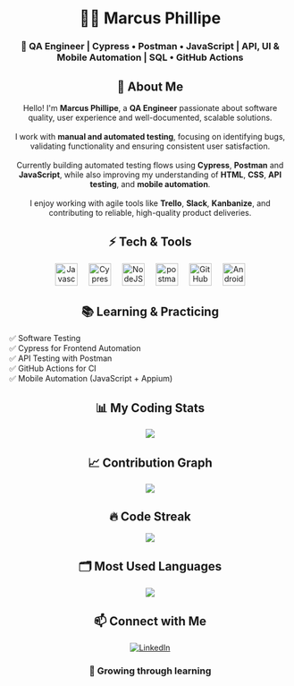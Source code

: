 # <div align="center"> 👨‍💻 Marcus Phillipe </div>

### <div align="center">🧪 QA Engineer | Cypress • Postman • JavaScript | API, UI & Mobile Automation | SQL • GitHub Actions </div>

## <div align="center">  🔎 About Me </div>

<div align="center">
Hello! I'm <strong>Marcus Phillipe</strong>, a <strong>QA Engineer</strong> passionate about software quality, user experience and well-documented, scalable solutions.
<br><br>
I work with <strong>manual and automated testing</strong>, focusing on identifying bugs, validating functionality and ensuring consistent user satisfaction.
<br><br>
Currently building automated testing flows using <strong>Cypress</strong>, <strong>Postman</strong> and <strong>JavaScript</strong>, while also improving my understanding of
<strong>HTML</strong>, <strong>CSS</strong>, <strong>API testing</strong>, and <strong>mobile automation</strong>.
<br><br>
I enjoy working with agile tools like <strong>Trello</strong>, <strong>Slack</strong>, <strong>Kanbanize</strong>, and contributing to reliable, high-quality product deliveries.
</div>

## <div align="center"> ⚡ Tech & Tools </div>

<div align="center">
  <img src="https://cdn.jsdelivr.net/gh/devicons/devicon@latest/icons/javascript/javascript-plain.svg" height="40" alt="Javascript"  />
  <img width="12" />
  <img src="https://cdn.jsdelivr.net/gh/devicons/devicon@latest/icons/cypressio/cypressio-original.svg" height="40" alt="Cypress" />
  <img width="12" />
  <img src="https://cdn.jsdelivr.net/gh/devicons/devicon@latest/icons/nodejs/nodejs-original.svg" height="40" alt="NodeJS"  />
  <img width="12" />
  <img src="https://cdn.jsdelivr.net/gh/devicons/devicon@latest/icons/postman/postman-original.svg" height="40" alt="postman logo"  />
  <img width="12" />
  <img src="https://cdn.jsdelivr.net/gh/devicons/devicon@latest/icons/githubactions/githubactions-original.svg" height= "40" alt="GitHub Actions" />
  <img width="12" />
  <img src="https://cdn.jsdelivr.net/gh/devicons/devicon@latest/icons/androidstudio/androidstudio-original.svg" height="40" alt="Android Studio"  />
</div>

## <div align="center"> 📚 Learning & Practicing </div>

✅ Software Testing  
✅ Cypress for Frontend Automation  
✅ API Testing with Postman  
✅ GitHub Actions for CI  
✅ Mobile Automation (JavaScript + Appium)

## <div align="center"> 📊 My Coding Stats </div>

<div align="center">
  <img src="https://github-readme-stats.vercel.app/api?username=marcusphillipe&show_icons=true&theme=blueberry&hide=issues,contribs&hide_border=false&rank_icon=github" />
</div>

## <div align="center"> 📈 Contribution Graph </div>

<div align="center">
  <img src="https://github-readme-activity-graph.vercel.app/graph?username=marcusphillipe&theme=blueberry&title_color=6989cc&icon_color=27e8a7&bg_color=242938&point=white&line=27e8a7&color=6989cc&hide_border=false" />
</div>

## <div align="center"> 🔥 Code Streak </div>

<div align="center">
  <img src="https://github-readme-streak-stats.herokuapp.com/?user=marcusphillipe&theme=blueberry&hide_border=false" />
</div>

## <div align="center"> 🗂️ Most Used Languages </div>

<div align="center">
  <img src="https://github-readme-stats.vercel.app/api/top-langs/?username=marcusphillipe&theme=blueberry&show_icons=true&hide_border=false&layout=compact" />
</div>

## <div align="center"> 📫 Connect with Me </div>

<div align="center">
  <a href="https://www.linkedin.com/in/marcusparamos/">
    <img src="https://img.shields.io/badge/linkedin-%230077B5.svg?style=for-the-badge&logo=linkedin&logoColor=white" alt="LinkedIn" />
</a>
</div>

### <div align="center"> 🚀 Growing through learning </div>
